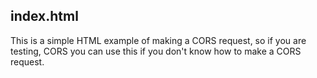 ## index.html

This is a simple HTML example of making a CORS request,
so if you are testing, CORS you can use this if you
don't know how to make a CORS request.
